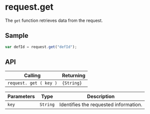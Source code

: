 # request.get

The `get` function retrieves data from the request.

## Sample

```javascript
var defId = request.get("defId");
```

## API

| Calling | Returning |
|---|---|
| `request. get ( key )` | `{String}` |

| Parameters | Type | Description |
|---|---|---|
| `key` | `String` | Identifies the requested information. |
